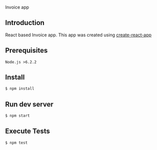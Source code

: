 Invoice app

## Introduction

React based Invoice app. This app was created using [create-react-app](https://github.com/facebookincubator/create-react-app)

## Prerequisites

    Node.js >6.2.2

## Install

```sh
$ npm install  
```

## Run dev server

```sh
$ npm start
```
## Execute Tests

```sh
$ npm test
```
